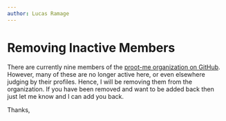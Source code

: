 ```yaml
---
author: Lucas Ramage
---
```


# Removing Inactive Members

There are currently nine members of the [proot-me organization on GitHub](https://github.com/proot-me).
However, many of these are no longer active here, or even elsewhere judging by their profiles.
Hence, I will be removing them from the organization. If you have been removed and want to be added
back then just let me know and I can add you back.

Thanks,
